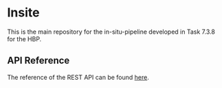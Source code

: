 # Insite
This is the main repository for the in-situ-pipeline developed in Task 7.3.8 for the HBP.

## API Reference
The reference of the REST API can be found [here](https://devhub.vr.rwth-aachen.de/VR-Group/in-situ-pipeline/insite/wikis/api/api_reference).